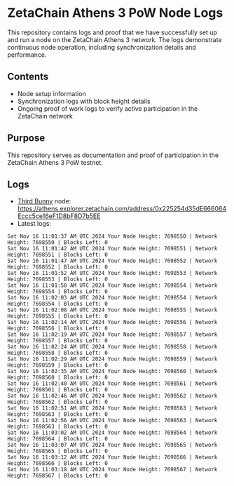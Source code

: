# ZetaChain Athens 3 PoW Node Logs
This repository contains logs and proof that we have successfully set up and run a node on the ZetaChain Athens 3 network. The logs demonstrate continuous node operation, including synchronization details and performance.

## Contents
- Node setup information
- Synchronization logs with block height details
- Ongoing proof of work logs to verify active participation in the ZetaChain network

## Purpose
This repository serves as documentation and proof of participation in the ZetaChain Athens 3 PoW testnet.

## Logs

- [Third Bunny](https://thirdbunny.xyz/) node: https://athens.explorer.zetachain.com/address/0x225254d35dE666064Eccc5ce16eF1D8bF8D7b5EE
- Latest logs:
```
Sat Nov 16 11:01:37 AM UTC 2024 Your Node Height: 7698550 | Network Height: 7698550 | Blocks Left: 0
Sat Nov 16 11:01:42 AM UTC 2024 Your Node Height: 7698551 | Network Height: 7698551 | Blocks Left: 0
Sat Nov 16 11:01:47 AM UTC 2024 Your Node Height: 7698552 | Network Height: 7698552 | Blocks Left: 0
Sat Nov 16 11:01:52 AM UTC 2024 Your Node Height: 7698553 | Network Height: 7698553 | Blocks Left: 0
Sat Nov 16 11:01:58 AM UTC 2024 Your Node Height: 7698554 | Network Height: 7698554 | Blocks Left: 0
Sat Nov 16 11:02:03 AM UTC 2024 Your Node Height: 7698554 | Network Height: 7698554 | Blocks Left: 0
Sat Nov 16 11:02:08 AM UTC 2024 Your Node Height: 7698555 | Network Height: 7698555 | Blocks Left: 0
Sat Nov 16 11:02:14 AM UTC 2024 Your Node Height: 7698556 | Network Height: 7698556 | Blocks Left: 0
Sat Nov 16 11:02:19 AM UTC 2024 Your Node Height: 7698557 | Network Height: 7698557 | Blocks Left: 0
Sat Nov 16 11:02:24 AM UTC 2024 Your Node Height: 7698558 | Network Height: 7698558 | Blocks Left: 0
Sat Nov 16 11:02:29 AM UTC 2024 Your Node Height: 7698559 | Network Height: 7698559 | Blocks Left: 0
Sat Nov 16 11:02:35 AM UTC 2024 Your Node Height: 7698560 | Network Height: 7698560 | Blocks Left: 0
Sat Nov 16 11:02:40 AM UTC 2024 Your Node Height: 7698561 | Network Height: 7698561 | Blocks Left: 0
Sat Nov 16 11:02:46 AM UTC 2024 Your Node Height: 7698562 | Network Height: 7698562 | Blocks Left: 0
Sat Nov 16 11:02:51 AM UTC 2024 Your Node Height: 7698563 | Network Height: 7698563 | Blocks Left: 0
Sat Nov 16 11:02:56 AM UTC 2024 Your Node Height: 7698563 | Network Height: 7698563 | Blocks Left: 0
Sat Nov 16 11:03:02 AM UTC 2024 Your Node Height: 7698564 | Network Height: 7698564 | Blocks Left: 0
Sat Nov 16 11:03:07 AM UTC 2024 Your Node Height: 7698565 | Network Height: 7698565 | Blocks Left: 0
Sat Nov 16 11:03:12 AM UTC 2024 Your Node Height: 7698566 | Network Height: 7698566 | Blocks Left: 0
Sat Nov 16 11:03:18 AM UTC 2024 Your Node Height: 7698567 | Network Height: 7698567 | Blocks Left: 0
```
